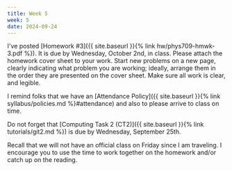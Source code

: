 ```yaml
---
title: Week 5
week: 5
date: 2024-09-24
---
```


I've posted [Homework #3]({{ site.baseurl }}{% link hw/phys709-hmwk-3.pdf %}). It is due by Wednesday, October 2nd, in class.
Please attach the homework cover sheet to your work. Start new problems on a new page, clearly indicating what problem you are working; ideally, arrange them in the order they are presented on the cover sheet. Make sure all work is clear, and legible.

I remind folks that we have an [Attendance Policy]({{ site.baseurl }}{% link syllabus/policies.md %}#attendance) and also to please arrive to class on time.

Do not forget that [Computing Task 2 (CT2)]({{ site.baseurl }}{% link tutorials/git2.md %}) is due by Wednesday, September 25th.

Recall that we will not have an official class on Friday since I am traveling. I encourage you to use the time to work together on the homework and/or catch up on the reading.
